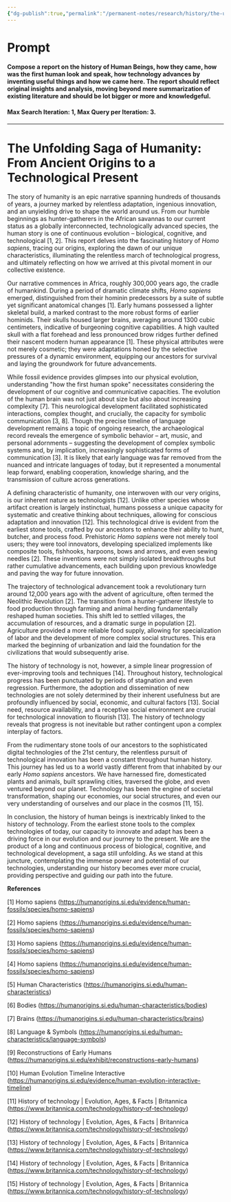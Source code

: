 ```yaml
---
{"dg-publish":true,"permalink":"/permanent-notes/research/history/the-unfolding-saga-of-humanity-from-ancient-origins-to-a-technological-present/"}
---
```


# Prompt

#### Compose a report on the history of Human Beings, how they came, how was the first human look and speak, how technology advances by inventing useful things and how we came here. The report should reflect original insights and analysis, moving beyond mere summarization of existing literature and should be lot bigger or more and knowledgeful.

#### Max Search Iteration: 1, Max Query per Iteration: 3.

---
# The Unfolding Saga of Humanity: From Ancient Origins to a Technological Present

The story of humanity is an epic narrative spanning hundreds of thousands of years, a journey marked by relentless adaptation, ingenious innovation, and an unyielding drive to shape the world around us.  From our humble beginnings as hunter-gatherers in the African savannas to our current status as a globally interconnected, technologically advanced species, the human story is one of continuous evolution – biological, cognitive, and technological [1, 2].  This report delves into the fascinating history of *Homo sapiens*, tracing our origins, exploring the dawn of our unique characteristics, illuminating the relentless march of technological progress, and ultimately reflecting on how we arrived at this pivotal moment in our collective existence.

Our narrative commences in Africa, roughly 300,000 years ago, the cradle of humankind.  During a period of dramatic climate shifts, *Homo sapiens* emerged, distinguished from their hominin predecessors by a suite of subtle yet significant anatomical changes [1]. Early humans possessed a lighter skeletal build, a marked contrast to the more robust forms of earlier hominids.  Their skulls housed larger brains, averaging around 1300 cubic centimeters, indicative of burgeoning cognitive capabilities. A high vaulted skull with a flat forehead and less pronounced brow ridges further defined their nascent modern human appearance [1]. These physical attributes were not merely cosmetic; they were adaptations honed by the selective pressures of a dynamic environment, equipping our ancestors for survival and laying the groundwork for future advancements.

While fossil evidence provides glimpses into our physical evolution, understanding "how the first human spoke" necessitates considering the development of our cognitive and communicative capacities.  The evolution of the human brain was not just about size but also about increasing complexity [7]. This neurological development facilitated sophisticated interactions, complex thought, and crucially, the capacity for symbolic communication [3, 8].  Though the precise timeline of language development remains a topic of ongoing research, the archaeological record reveals the emergence of symbolic behavior – art, music, and personal adornments – suggesting the development of complex symbolic systems and, by implication, increasingly sophisticated forms of communication [3].  It is likely that early language was far removed from the nuanced and intricate languages of today, but it represented a monumental leap forward, enabling cooperation, knowledge sharing, and the transmission of culture across generations.

A defining characteristic of humanity, one interwoven with our very origins, is our inherent nature as technologists [12]. Unlike other species whose artifact creation is largely instinctual, humans possess a unique capacity for systematic and creative thinking about techniques, allowing for conscious adaptation and innovation [12]. This technological drive is evident from the earliest stone tools, crafted by our ancestors to enhance their ability to hunt, butcher, and process food.  Prehistoric *Homo sapiens* were not merely tool users; they were tool innovators, developing specialized implements like composite tools, fishhooks, harpoons, bows and arrows, and even sewing needles [2]. These inventions were not simply isolated breakthroughs but rather cumulative advancements, each building upon previous knowledge and paving the way for future innovation.

The trajectory of technological advancement took a revolutionary turn around 12,000 years ago with the advent of agriculture, often termed the Neolithic Revolution [2].  The transition from a hunter-gatherer lifestyle to food production through farming and animal herding fundamentally reshaped human societies.  This shift led to settled villages, the accumulation of resources, and a dramatic surge in population [2]. Agriculture provided a more reliable food supply, allowing for specialization of labor and the development of more complex social structures.  This era marked the beginning of urbanization and laid the foundation for the civilizations that would subsequently arise.

The history of technology is not, however, a simple linear progression of ever-improving tools and techniques [14].  Throughout history, technological progress has been punctuated by periods of stagnation and even regression.  Furthermore, the adoption and dissemination of new technologies are not solely determined by their inherent usefulness but are profoundly influenced by social, economic, and cultural factors [13]. Social need, resource availability, and a receptive social environment are crucial for technological innovation to flourish [13]. The history of technology reveals that progress is not inevitable but rather contingent upon a complex interplay of factors.

From the rudimentary stone tools of our ancestors to the sophisticated digital technologies of the 21st century, the relentless pursuit of technological innovation has been a constant throughout human history.  This journey has led us to a world vastly different from that inhabited by our early *Homo sapiens* ancestors.  We have harnessed fire, domesticated plants and animals, built sprawling cities, traversed the globe, and even ventured beyond our planet.  Technology has been the engine of societal transformation, shaping our economies, our social structures, and even our very understanding of ourselves and our place in the cosmos [11, 15].

In conclusion, the history of human beings is inextricably linked to the history of technology.  From the earliest stone tools to the complex technologies of today, our capacity to innovate and adapt has been a driving force in our evolution and our journey to the present.  We are the product of a long and continuous process of biological, cognitive, and technological development, a saga still unfolding.  As we stand at this juncture, contemplating the immense power and potential of our technologies, understanding our history becomes ever more crucial, providing perspective and guiding our path into the future.

**References**

[1] Homo sapiens (https://humanorigins.si.edu/evidence/human-fossils/species/homo-sapiens)

[2] Homo sapiens (https://humanorigins.si.edu/evidence/human-fossils/species/homo-sapiens)

[3] Homo sapiens (https://humanorigins.si.edu/evidence/human-fossils/species/homo-sapiens)

[4] Homo sapiens (https://humanorigins.si.edu/evidence/human-fossils/species/homo-sapiens)

[5] Human Characteristics (https://humanorigins.si.edu/human-characteristics)

[6] Bodies (https://humanorigins.si.edu/human-characteristics/bodies)

[7] Brains (https://humanorigins.si.edu/human-characteristics/brains)

[8] Language & Symbols (https://humanorigins.si.edu/human-characteristics/language-symbols)

[9] Reconstructions of Early Humans (https://humanorigins.si.edu/exhibit/reconstructions-early-humans)

[10] Human Evolution Timeline Interactive (https://humanorigins.si.edu/evidence/human-evolution-interactive-timeline)

[11] History of technology | Evolution, Ages, & Facts | Britannica (https://www.britannica.com/technology/history-of-technology)

[12] History of technology | Evolution, Ages, & Facts | Britannica (https://www.britannica.com/technology/history-of-technology)

[13] History of technology | Evolution, Ages, & Facts | Britannica (https://www.britannica.com/technology/history-of-technology)

[14] History of technology | Evolution, Ages, & Facts | Britannica (https://www.britannica.com/technology/history-of-technology)

[15] History of technology | Evolution, Ages, & Facts | Britannica (https://www.britannica.com/technology/history-of-technology)